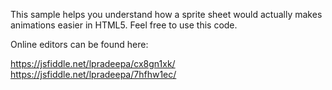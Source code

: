 This sample helps you understand how a sprite sheet would actually makes animations easier in HTML5. Feel free to use this code.

Online editors can be found here:

https://jsfiddle.net/lpradeepa/cx8gn1xk/
https://jsfiddle.net/lpradeepa/7hfhw1ec/